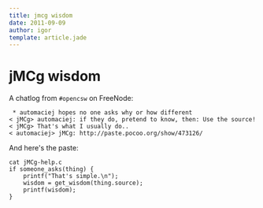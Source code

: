 ```yaml
---
title: jmcg wisdom
date: 2011-09-09
author: igor
template: article.jade
---
```


# jMCg wisdom

A chatlog from `#opencsw` on FreeNode:

```irc
 * automaciej hopes no one asks why or how different
< jMCg> automaciej: if they do, pretend to know, then: Use the source!
< jMCg> That's what I usually do..
< automaciej> jMCg: http://paste.pocoo.org/show/473126/
```

And here's the paste:

    cat jMCg-help.c
    if someone_asks(thing) {
        printf("That's simple.\n");
        wisdom = get_wisdom(thing.source);
        printf(wisdom);
    }

